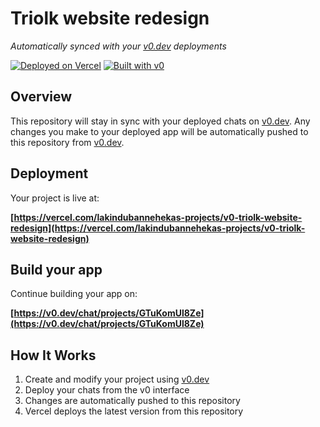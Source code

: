 # Triolk website redesign

*Automatically synced with your [v0.dev](https://v0.dev) deployments*

[![Deployed on Vercel](https://img.shields.io/badge/Deployed%20on-Vercel-black?style=for-the-badge&logo=vercel)](https://vercel.com/lakindubannehekas-projects/v0-triolk-website-redesign)
[![Built with v0](https://img.shields.io/badge/Built%20with-v0.dev-black?style=for-the-badge)](https://v0.dev/chat/projects/GTuKomUl8Ze)

## Overview

This repository will stay in sync with your deployed chats on [v0.dev](https://v0.dev).
Any changes you make to your deployed app will be automatically pushed to this repository from [v0.dev](https://v0.dev).

## Deployment

Your project is live at:

**[https://vercel.com/lakindubannehekas-projects/v0-triolk-website-redesign](https://vercel.com/lakindubannehekas-projects/v0-triolk-website-redesign)**

## Build your app

Continue building your app on:

**[https://v0.dev/chat/projects/GTuKomUl8Ze](https://v0.dev/chat/projects/GTuKomUl8Ze)**

## How It Works

1. Create and modify your project using [v0.dev](https://v0.dev)
2. Deploy your chats from the v0 interface
3. Changes are automatically pushed to this repository
4. Vercel deploys the latest version from this repository